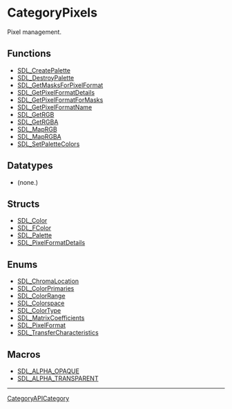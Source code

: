 # CategoryPixels

Pixel management.

<!-- END CATEGORY DOCUMENTATION -->

## Functions

<!-- DO NOT HAND-EDIT CATEGORY LISTS, THEY ARE AUTOGENERATED AND WILL BE OVERWRITTEN, BASED ON TAGS IN INDIVIDUAL PAGE FOOTERS. EDIT THOSE INSTEAD. -->
<!-- BEGIN CATEGORY LIST: CategoryPixels, CategoryAPIFunction -->
- [SDL_CreatePalette](SDL_CreatePalette)
- [SDL_DestroyPalette](SDL_DestroyPalette)
- [SDL_GetMasksForPixelFormat](SDL_GetMasksForPixelFormat)
- [SDL_GetPixelFormatDetails](SDL_GetPixelFormatDetails)
- [SDL_GetPixelFormatForMasks](SDL_GetPixelFormatForMasks)
- [SDL_GetPixelFormatName](SDL_GetPixelFormatName)
- [SDL_GetRGB](SDL_GetRGB)
- [SDL_GetRGBA](SDL_GetRGBA)
- [SDL_MapRGB](SDL_MapRGB)
- [SDL_MapRGBA](SDL_MapRGBA)
- [SDL_SetPaletteColors](SDL_SetPaletteColors)
<!-- END CATEGORY LIST -->

## Datatypes

<!-- DO NOT HAND-EDIT CATEGORY LISTS, THEY ARE AUTOGENERATED AND WILL BE OVERWRITTEN, BASED ON TAGS IN INDIVIDUAL PAGE FOOTERS. EDIT THOSE INSTEAD. -->
<!-- BEGIN CATEGORY LIST: CategoryPixels, CategoryAPIDatatype -->
- (none.)
<!-- END CATEGORY LIST -->

## Structs

<!-- DO NOT HAND-EDIT CATEGORY LISTS, THEY ARE AUTOGENERATED AND WILL BE OVERWRITTEN, BASED ON TAGS IN INDIVIDUAL PAGE FOOTERS. EDIT THOSE INSTEAD. -->
<!-- BEGIN CATEGORY LIST: CategoryPixels, CategoryAPIStruct -->
- [SDL_Color](SDL_Color)
- [SDL_FColor](SDL_FColor)
- [SDL_Palette](SDL_Palette)
- [SDL_PixelFormatDetails](SDL_PixelFormatDetails)
<!-- END CATEGORY LIST -->

## Enums

<!-- DO NOT HAND-EDIT CATEGORY LISTS, THEY ARE AUTOGENERATED AND WILL BE OVERWRITTEN, BASED ON TAGS IN INDIVIDUAL PAGE FOOTERS. EDIT THOSE INSTEAD. -->
<!-- BEGIN CATEGORY LIST: CategoryPixels, CategoryAPIEnum -->
- [SDL_ChromaLocation](SDL_ChromaLocation)
- [SDL_ColorPrimaries](SDL_ColorPrimaries)
- [SDL_ColorRange](SDL_ColorRange)
- [SDL_Colorspace](SDL_Colorspace)
- [SDL_ColorType](SDL_ColorType)
- [SDL_MatrixCoefficients](SDL_MatrixCoefficients)
- [SDL_PixelFormat](SDL_PixelFormat)
- [SDL_TransferCharacteristics](SDL_TransferCharacteristics)
<!-- END CATEGORY LIST -->

## Macros

<!-- DO NOT HAND-EDIT CATEGORY LISTS, THEY ARE AUTOGENERATED AND WILL BE OVERWRITTEN, BASED ON TAGS IN INDIVIDUAL PAGE FOOTERS. EDIT THOSE INSTEAD. -->
<!-- BEGIN CATEGORY LIST: CategoryPixels, CategoryAPIMacro -->
- [SDL_ALPHA_OPAQUE](SDL_ALPHA_OPAQUE)
- [SDL_ALPHA_TRANSPARENT](SDL_ALPHA_TRANSPARENT)
<!-- END CATEGORY LIST -->


----
[CategoryAPICategory](CategoryAPICategory)

